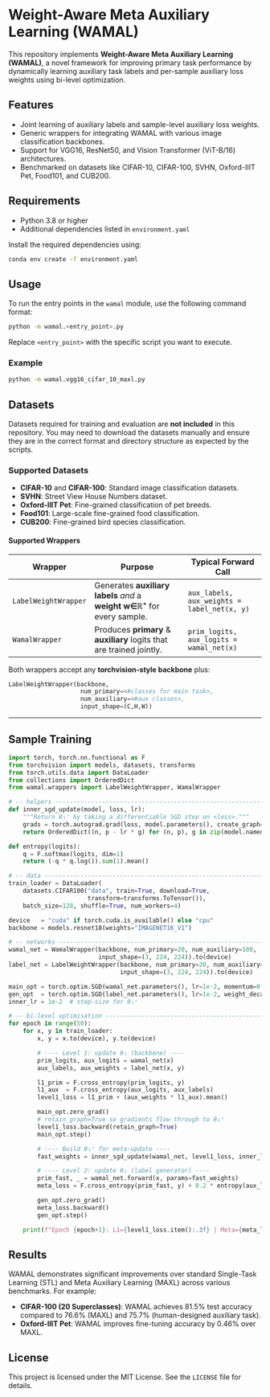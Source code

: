# Weight-Aware Meta Auxiliary Learning (WAMAL)

This repository implements **Weight-Aware Meta Auxiliary Learning (WAMAL)**, a novel framework for improving primary task performance by dynamically learning auxiliary task labels and per-sample auxiliary loss weights using bi-level optimization.

## Features
- Joint learning of auxiliary labels and sample-level auxiliary loss weights.
- Generic wrappers for integrating WAMAL with various image classification backbones.
- Support for VGG16, ResNet50, and Vision Transformer (ViT-B/16) architectures.
- Benchmarked on datasets like CIFAR-10, CIFAR-100, SVHN, Oxford-IIIT Pet, Food101, and CUB200.

## Requirements
- Python 3.8 or higher
- Additional dependencies listed in `environment.yaml`

Install the required dependencies using:
```bash
conda env create -f environment.yaml
```

## Usage
To run the entry points in the `wamal` module, use the following command format:
```bash
python -m wamal.<entry_point>.py
```

Replace `<entry_point>` with the specific script you want to execute.

### Example
```bash
python -m wamal.vgg16_cifar_10_maxl.py
```

## Datasets
Datasets required for training and evaluation are **not included** in this repository. You may need to download the datasets manually and ensure they are in the correct format and directory structure as expected by the scripts.

### Supported Datasets
- **CIFAR-10** and **CIFAR-100**: Standard image classification datasets.
- **SVHN**: Street View House Numbers dataset.
- **Oxford-IIIT Pet**: Fine-grained classification of pet breeds.
- **Food101**: Large-scale fine-grained food classification.
- **CUB200**: Fine-grained bird species classification.

#### Supported Wrappers

| Wrapper              | Purpose                                                                  | Typical Forward Call                        |
| -------------------- | ------------------------------------------------------------------------ | ------------------------------------------- |
| `LabelWeightWrapper` | Generates **auxiliary labels** *and* a **weight w∈ℝ⁺** for every sample. | `aux_labels, aux_weights = label_net(x, y)` |
| `WamalWrapper`       | Produces **primary** & **auxiliary** logits that are trained jointly.    | `prim_logits, aux_logits = wamal_net(x)`    |

Both wrappers accept any **torchvision‑style backbone** plus:

```python
LabelWeightWrapper(backbone,
                    num_primary=<#classes for main task>,
                    num_auxiliary=<#aux classes>,
                    input_shape=(C,H,W))
```

---

## Sample Training

```python
import torch, torch.nn.functional as F
from torchvision import models, datasets, transforms
from torch.utils.data import DataLoader
from collections import OrderedDict
from wamal.wrappers import LabelWeightWrapper, WamalWrapper

# -- helpers -----------------------------------------------------------
def inner_sgd_update(model, loss, lr):
    """Return θ₁⁺ by taking a differentiable SGD step on <loss>."""
    grads = torch.autograd.grad(loss, model.parameters(), create_graph=True)
    return OrderedDict((n, p - lr * g) for (n, p), g in zip(model.named_parameters(), grads))

def entropy(logits):
    q = F.softmax(logits, dim=1)
    return (-q * q.log()).sum(1).mean()

# -- data --------------------------------------------------------------
train_loader = DataLoader(
    datasets.CIFAR100("data", train=True, download=True,
                      transform=transforms.ToTensor()),
    batch_size=128, shuffle=True, num_workers=4)

device   = "cuda" if torch.cuda.is_available() else "cpu"
backbone = models.resnet18(weights="IMAGENET1K_V1")

# -- networks ----------------------------------------------------------
wamal_net = WamalWrapper(backbone, num_primary=20, num_auxiliary=100,
                         input_shape=(3, 224, 224)).to(device)
label_net = LabelWeightWrapper(backbone, num_primary=20, num_auxiliary=100,
                               input_shape=(3, 224, 224)).to(device)

main_opt = torch.optim.SGD(wamal_net.parameters(), lr=1e-2, momentum=0.9)
gen_opt  = torch.optim.SGD(label_net.parameters(), lr=1e-2, weight_decay=1e-4)
inner_lr = 1e-2  # step‑size for θ₁⁺

# -- bi‑level optimisation --------------------------------------------
for epoch in range(50):
    for x, y in train_loader:
        x, y = x.to(device), y.to(device)

        # ---- Level 1: update θ₁ (backbone) ----
        prim_logits, aux_logits = wamal_net(x)
        aux_labels, aux_weights = label_net(x, y)

        l1_prim = F.cross_entropy(prim_logits, y)
        l1_aux  = F.cross_entropy(aux_logits, aux_labels)
        level1_loss = l1_prim + (aux_weights * l1_aux).mean()

        main_opt.zero_grad()
        # retain_graph=True so gradients flow through to θ₁⁺
        level1_loss.backward(retain_graph=True)
        main_opt.step()

        # ---- Build θ₁⁺ for meta‑update ----
        fast_weights = inner_sgd_update(wamal_net, level1_loss, inner_lr)

        # ---- Level 2: update θ₂ (label generator) ----
        prim_fast, _ = wamal_net.forward(x, params=fast_weights)
        meta_loss = F.cross_entropy(prim_fast, y) + 0.2 * entropy(aux_logits)

        gen_opt.zero_grad()
        meta_loss.backward()
        gen_opt.step()

    print(f"Epoch {epoch+1}: L1={level1_loss.item():.3f} | Meta={meta_loss.item():.3f}")
```

## Results
WAMAL demonstrates significant improvements over standard Single-Task Learning (STL) and Meta Auxiliary Learning (MAXL) across various benchmarks. For example:
- **CIFAR-100 (20 Superclasses)**: WAMAL achieves 81.5% test accuracy compared to 76.6% (MAXL) and 75.7% (human-designed auxiliary task).
- **Oxford-IIIT Pet**: WAMAL improves fine-tuning accuracy by 0.46% over MAXL.

## License
This project is licensed under the MIT License. See the `LICENSE` file for details.